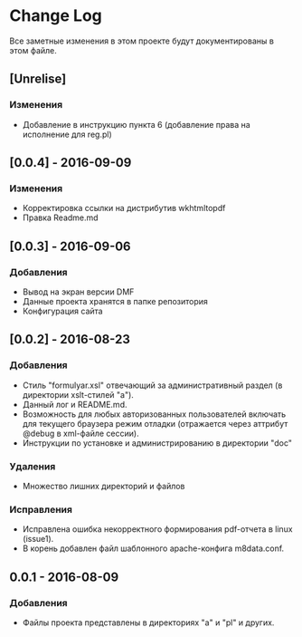 # Change Log
Все заметные изменения в этом проекте будут документированы в этом файле.

## [Unrelise]
### Изменения
- Добавление в инструкцию пункта 6 (добавление права на исполнение для reg.pl)

## [0.0.4] - 2016-09-09
### Изменения
- Корректировка ссылки на дистрибутив wkhtmltopdf
- Правка Readme.md

## [0.0.3] - 2016-09-06
### Добавления
- Вывод на экран версии DMF
- Данные проекта хранятся в папке репозитория 
- Конфигурация сайта


## [0.0.2] - 2016-08-23
### Добавления
- Стиль "formulyar.xsl" отвечающий за административный раздел (в директории xslt-стилей "а").
- Данный лог и README.md.
- Возможность для любых авторизованных пользователей включать для текущего браузера режим отладки (отражается через аттрибут @debug в xml-файле сессии).
- Инструкции по установке и администрированию в директории "doc"

### Удаления
- Множество лишних директорий и файлов

### Исправления
- Исправлена ошибка некорректного формирования pdf-отчета в linux (issue1).
- В корень добавлен файл шаблонного apache-конфига m8data.conf.

## 0.0.1 - 2016-08-09
### Добавления
- Файлы проекта представлены в директориях "a" и "pl" и других.